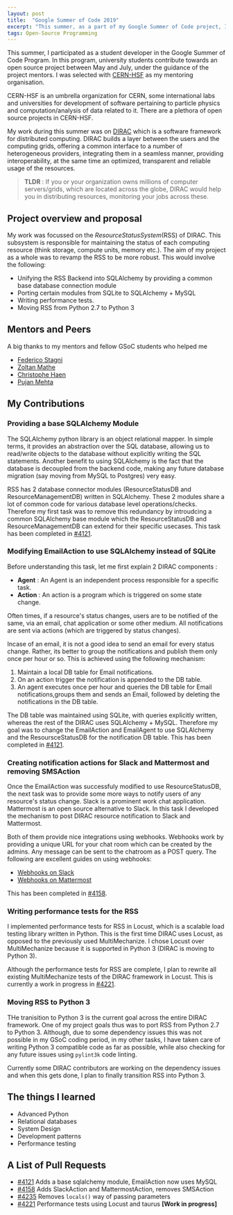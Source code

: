 ```yaml
---
layout: post
title:  "Google Summer of Code 2019"
excerpt: "This summer, as a part of my Google Summer of Code project, I worked with CERN-HSF on DiracGrid"
tags: Open-Source Programming
---
```


This summer, I participated as a student developer in the Google Summer of Code Program. In this program, university students contribute towards an open source project between May and July, under the guidance of the project mentors. I was selected with [CERN-HSF](https://hepsoftwarefoundation.org/activities/gsoc.html) as my mentoring organisation.

CERN-HSF is an umbrella organization for CERN, some international labs and universities for development of software pertaining to particle physics and computation/analysis of data related to it. There are a plethora of open source projects in CERN-HSF.

My work during this summer was on [DIRAC](http://diracgrid.org/) which is a software framework for distributed computing. DIRAC builds a layer between the users and the computing grids, offering a common interface to a number of heterogeneous providers, integrating them in a seamless manner, providing interoperability, at the same time an optimized, transparent and reliable usage of the resources.

> **TLDR** : If you or your organization owns millions of computer servers/grids, which are located across the globe, DIRAC would help you in distributing resources, monitoring your jobs across these.

## Project overview and proposal
My work was focussed on the _ResourceStatusSystem_(RSS) of DIRAC. This subsystem is responsible for maintaining the status of each computing resource (think storage, compute units, memory etc.). The aim of my project as a whole was to revamp the RSS to be more robust. This would involve the following:

* Unifying the RSS Backend into SQLAlchemy by providing a common base database connection module
* Porting certain modules from SQLite to SQLAlchemy + MySQL
* Writing performance tests.
* Moving RSS from Python 2.7 to Python 3

## Mentors and Peers
A big thanks to my mentors and fellow GSoC students who helped me 

* [Federico Stagni](https://github.com/fstagni)
* [Zoltan Mathe](https://github.com/zmathe)
* [Christophe Haen](https://github.com/chaen)
* [Pujan Mehta](https://github.com/pujanm)

## My Contributions

### Providing a base SQLAlchemy Module
The SQLAlchemy python library is an object relational mapper. In simple terms, it provides an abstraction over the SQL database, allowing us to read/write objects to the database without explicitly writing the SQL statements. Another benefit to using SQLAlchemy is the fact that the database is decoupled from the backend code, making any future database migration (say moving from MySQL to Postgres) very easy.

RSS has 2 database connector modules (ResourceStatusDB and ResourceManagementDB) written in SQLAlchemy. These 2 modules share a lot of common code for various database level operations/checks. Therefore my first task was to remove this redundancy by introudcing a common SQLAlchemy base module which the ResourceStatusDB and ResourceManagementDB can extend for their specific usecases. This task has been completed in [#4121](https://github.com/DIRACGrid/DIRAC/pull/4121).

### Modifying EmailAction to use SQLAlchemy instead of SQLite
Before understanding this task, let me first explain 2 DIRAC components :

* **Agent** : An Agent is an independent process responsible for a specific task.
* **Action** : An action is a program which is triggered on some state change.

Often times, if a resource's status changes, users are to be notified of the same, 
via an email, chat application or some other medium. All notifications are sent via actions (which are triggered by status changes).

Incase of an email, it is not a good idea
to send an email for every status change. Rather, its better to group the notifications and publish them only once per hour or so. This is achieved using the following mechanism:

1. Maintain a local DB table for Email notifications.
2. On an action trigger the notification is appended to the DB table.
3. An agent executes once per hour and queries the DB table for Email notifications,groups them and sends an Email, followed by deleting the notifications in the DB table.

The DB table was maintained using SQLite, with queries explicitly written, whereas the rest of the DIRAC uses SQLAlchemy + MySQL. Therefore my goal was to change the EmailAction and EmailAgent to use SQLAlchemy and the ResoursceStatusDB for the notification DB table. This has been completed in [#4121](https://github.com/DIRACGrid/DIRAC/pull/4121).

### Creating notification actions for Slack and Mattermost and removing SMSAction
Once the EmailAction was successfuly modified to use ResourceStatusDB, the next task was to 
provide some more ways to notify users of any resource's status change. Slack is a prominent work chat application.
Mattermost is an open source alternative to Slack. In this task I developed the mechanism to post DIRAC resource notification to Slack and Mattermost.

Both of them provide nice integrations using webhooks. Webhooks work by providing a unique URL for your chat room which can be created by the admins. Any message can be sent to the chatroom as a POST query. The following are excellent guides on using webhooks:

* [Webhooks on Slack](https://api.slack.com/incoming-webhooks)
* [Webhooks on Mattermost](https://docs.mattermost.com/developer/webhooks-incoming.html)

This has been completed in [#4158](https://github.com/DIRACGrid/DIRAC/pull/4158).

### Writing performance tests for the RSS

I implemented performance tests for RSS in Locust, which is a scalable load testing library written in Python. 
This is the first time DIRAC uses Locust, as opposed to the previously used MultiMechanize. 
I chose Locust over MultiMechanize because it is supported in Python 3 (DIRAC is moving to Python 3).

Although the performance tests for RSS are complete, I plan to rewrite all existing MultiMechanize tests of the DIRAC framework in Locust. This is currently a work in progress in [#4221](https://github.com/DIRACGrid/DIRAC/pull/4221).

### Moving RSS to Python 3
THe tranisition to Python 3 is the current goal across the entire DIRAC framework.
One of my project goals thus was to port RSS from Python 2.7 to Python 3. 
Although, due to some dependency issues this was not possible in my GSoC coding period,
in my other tasks, I have taken care of writing Python 3 compatible code as far as possible, while also checking for any future issues using `pylint3k` code linting.

Currently some DIRAC contributors are working on the dependency issues and when this gets done, I plan to finally transition RSS into Python 3.

## The things I learned

* Advanced Python
* Relational databases
* System Design
* Development patterns
* Performance testing

## A List of Pull Requests
* [#4121](https://github.com/DIRACGrid/DIRAC/pull/4121) Adds a base sqlalchemy module, EmailAction now uses MySQL
* [#4158](https://github.com/DIRACGrid/DIRAC/pull/4158) Adds SlackAction and MattermostAction, removes SMSAction
* [#4235](https://github.com/DIRACGrid/DIRAC/pull/4235) Removes `locals()` way of passing parameters
* [#4221](https://github.com/DIRACGrid/DIRAC/pull/4221) Performance tests using Locust and taurus **[Work in progress]**